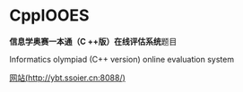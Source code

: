 # CppIOOES
**信息学奥赛一本通（C ++版）在线评估系统**题目


Informatics olympiad (C++ version) online evaluation system

[网站(http://ybt.ssoier.cn:8088/)](http://ybt.ssoier.cn:8088/)
